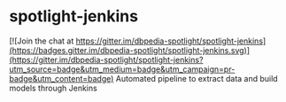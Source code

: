# spotlight-jenkins

[![Join the chat at https://gitter.im/dbpedia-spotlight/spotlight-jenkins](https://badges.gitter.im/dbpedia-spotlight/spotlight-jenkins.svg)](https://gitter.im/dbpedia-spotlight/spotlight-jenkins?utm_source=badge&utm_medium=badge&utm_campaign=pr-badge&utm_content=badge)
Automated pipeline to extract data and build models through Jenkins
